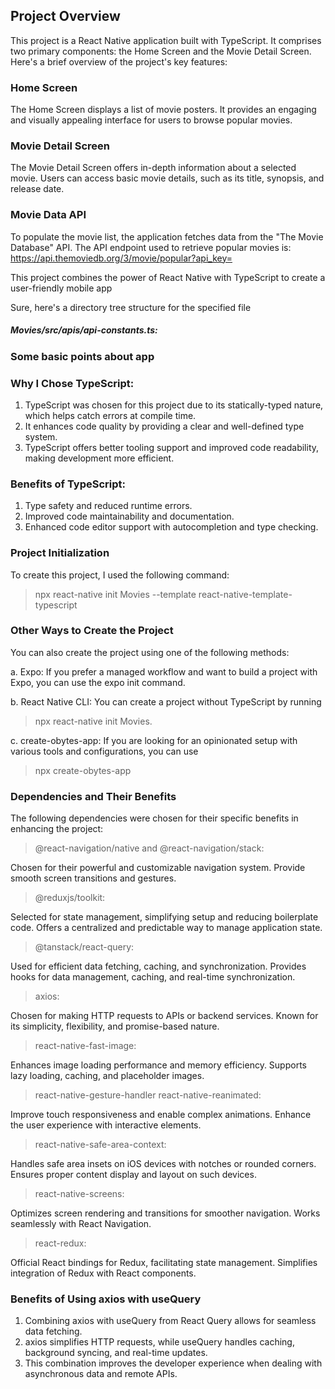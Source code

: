 ## Project Overview
This project is a React Native application built with TypeScript. It comprises two primary components: the Home Screen and the Movie Detail Screen. Here's a brief overview of the project's key features:

### Home Screen
The Home Screen displays a list of movie posters.
It provides an engaging and visually appealing interface for users to browse popular movies.
### Movie Detail Screen
The Movie Detail Screen offers in-depth information about a selected movie.
Users can access basic movie details, such as its title, synopsis, and release date.
### Movie Data API
To populate the movie list, the application fetches data from the "The Movie Database" API.
The API endpoint used to retrieve popular movies is: https://api.themoviedb.org/3/movie/popular?api_key=

This project combines the power of React Native with TypeScript to create a user-friendly mobile app

Sure, here's a directory tree structure for the specified file 
##### Movies/src/apis/api-constants.ts:

### Some basic points about app

### Why I Chose TypeScript:
1. TypeScript was chosen for this project due to its statically-typed nature, which helps catch errors at compile time.
2. It enhances code quality by providing a clear and well-defined type system.
3. TypeScript offers better tooling support and improved code readability, making development more efficient.

### Benefits of TypeScript:
1. Type safety and reduced runtime errors.
2. Improved code maintainability and documentation.
3. Enhanced code editor support with autocompletion and type checking.

### Project Initialization
To create this project, I used the following command:

> npx react-native init Movies --template react-native-template-typescript


### Other Ways to Create the Project
You can also create the project using one of the following methods:

a. Expo: If you prefer a managed workflow and want to build a project with Expo, you can use the  expo init command.

b. React Native CLI: You can create a project without TypeScript by running 
> npx react-native init Movies.

c. create-obytes-app: If you are looking for an opinionated setup with various tools and configurations, you can use 
> npx create-obytes-app

### Dependencies and Their Benefits
The following dependencies were chosen for their specific benefits in enhancing the project:

>@react-navigation/native and @react-navigation/stack:

Chosen for their powerful and customizable navigation system.
Provide smooth screen transitions and gestures.

>@reduxjs/toolkit:

Selected for state management, simplifying setup and reducing boilerplate code.
Offers a centralized and predictable way to manage application state.

> @tanstack/react-query:

Used for efficient data fetching, caching, and synchronization.
Provides hooks for data management, caching, and real-time synchronization.

>axios:

Chosen for making HTTP requests to APIs or backend services.
Known for its simplicity, flexibility, and promise-based nature.

>react-native-fast-image:

Enhances image loading performance and memory efficiency.
Supports lazy loading, caching, and placeholder images.

>react-native-gesture-handler 
> react-native-reanimated:

Improve touch responsiveness and enable complex animations.
Enhance the user experience with interactive elements.

>react-native-safe-area-context:

Handles safe area insets on iOS devices with notches or rounded corners.
Ensures proper content display and layout on such devices.

>react-native-screens:

Optimizes screen rendering and transitions for smoother navigation.
Works seamlessly with React Navigation.

>react-redux:

Official React bindings for Redux, facilitating state management.
Simplifies integration of Redux with React components.

### Benefits of Using axios with useQuery
1. Combining axios with useQuery from React Query allows for seamless data fetching.
2. axios simplifies HTTP requests, while useQuery handles caching, background syncing, and real-time updates.
3. This combination improves the developer experience when dealing with asynchronous data and remote APIs.
